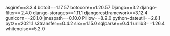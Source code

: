 asgiref==3.3.4
boto3==1.17.57
botocore==1.20.57
Django==3.2
django-filter==2.4.0
django-storages==1.11.1
djangorestframework==3.12.4
gunicorn==20.1.0
jmespath==0.10.0
Pillow==8.2.0
python-dateutil==2.8.1
pytz==2021.1
s3transfer==0.4.2
six==1.15.0
sqlparse==0.4.1
urllib3==1.26.4
whitenoise==5.2.0
